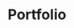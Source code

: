 ---
title: Portfolio
layout: collection
permalink: /portfolio/
collection: portfolio
entries_layout: grid
classes: wide
header:
  overlay_image: https://source.unsplash.com/featured/?portfolio
  overlay_filter: 0.4
  caption: "Photo credit: [**Unsplash**](https://source.unsplash.com/featured/?portfolio)"
---